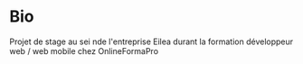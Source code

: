 # Bio
Projet de stage au sei nde l'entreprise Eilea durant la formation développeur web / web mobile chez OnlineFormaPro
